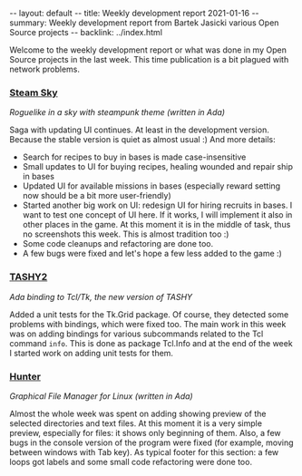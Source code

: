 -- layout: default
-- title: Weekly development report 2021-01-16
-- summary: Weekly development report from Bartek Jasicki various Open Source projects
-- backlink: ../index.html

Welcome to the weekly development report or what was done in my Open Source
projects in the last week. This time publication is a bit plagued with network
problems.

### [Steam Sky](https://www.laeran.pl/repositories/steamsky)

*Roguelike in a sky with steampunk theme (written in Ada)*

Saga with updating UI continues. At least in the development version. Because
the stable version is quiet as almost usual :) And more details:
* Search for recipes to buy in bases is made case-insensitive
* Small updates to UI for buying recipes, healing wounded and repair ship in
  bases
* Updated UI for available missions in bases (especially reward setting now
  should be a bit more user-friendly)
* Started another big work on UI: redesign UI for hiring recruits in bases.
  I want to test one concept of UI here. If it works, I will implement it
  also in other places in the game. At this moment it is in the middle of task,
  thus no screenshots this week. This is almost tradition too :)
* Some code cleanups and refactoring are done too.
* A few bugs were fixed and let's hope a few less added to the game :)

### [TASHY2](https://www.laeran.pl/repositories/tashy2)

*Ada binding to Tcl/Tk, the new version of TASHY*

Added a unit tests for the Tk.Grid package. Of course, they detected some
problems with bindings, which were fixed too. The main work in this week was on
adding bindings for various subcommands related to the Tcl command `info`. This
is done as package Tcl.Info and at the end of the week I started work on adding
unit tests for them.

### [Hunter](https://www.laeran.pl/repositories/hunter)

*Graphical File Manager for Linux (written in Ada)*

Almost the whole week was spent on adding showing preview of the selected
directories and text files. At this moment it is a very simple preview,
especially for files: it shows only beginning of them. Also, a few bugs in the
console version of the program were fixed (for example, moving between windows
with Tab key). As typical footer for this section: a few loops got labels and
some small code refactoring were done too.
